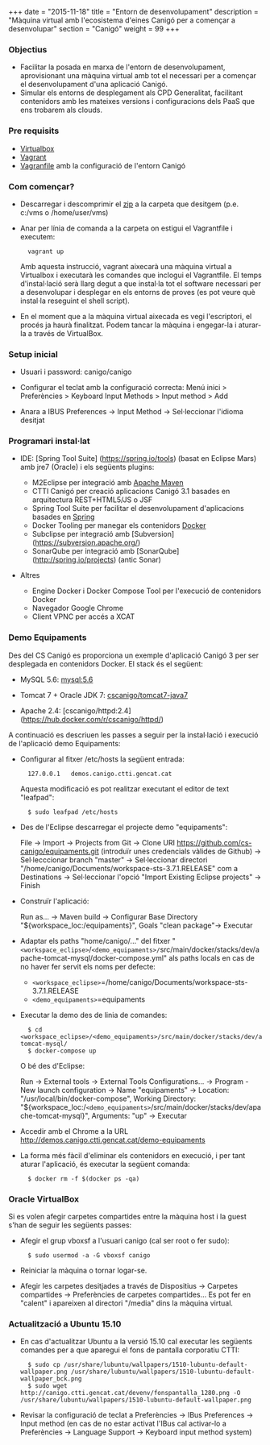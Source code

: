+++
date        = "2015-11-18"
title       = "Entorn de desenvolupament"
description = "Màquina virtual amb l'ecosistema d'eines Canigó per a començar a desenvolupar"
section     = "Canigó"
weight 		= 99
+++

### Objectius

* Facilitar la posada en marxa de l'entorn de desenvolupament, aprovisionant una màquina virtual amb tot el necessari per a començar el desenvolupament d'una aplicació Canigó.
* Simular els entorns de desplegament als CPD Generalitat, facilitant contenidors amb les mateixes versions i configuracions dels PaaS que ens trobarem als clouds.

### Pre requisits

* [Virtualbox](https://www.virtualbox.org/wiki/Downloads)
* [Vagrant](http://www.vagrantup.com/downloads.html)
* [Vagranfile](https://github.com/cs-canigo/dev-environment/releases/tag/v1.0.0) amb la configuració de l'entorn Canigó 

### Com començar?

* Descarregar i descomprimir el [zip](https://github.com/cs-canigo/dev-environment/archive/v1.0.0.zip) a la carpeta que desitgem (p.e. c:/vms o /home/user/vms)

* Anar per línia de comanda a la carpeta on estigui el Vagrantfile i executem:

		vagrant up	

	Amb aquesta instrucció, vagrant aixecarà una màquina virtual a Virtualbox i executarà les comandes que inclogui el Vagrantfile. El temps d'instal·lació serà llarg degut a que instal·la tot el software necessari per a desenvolupar i desplegar en els entorns de proves (es pot veure què instal·la reseguint el shell script).

* En el moment que a la màquina virtual aixecada es vegi l'escriptori, el procés ja haurà finalitzat. Podem tancar la màquina i engegar-la i aturar-la a través de VirtualBox.


### Setup inicial

* Usuari i password: canigo/canigo

* Configurar el teclat amb la configuració correcta: Menú inici > Preferències > Keyboard Input Methods > Input method > Add
* Anara a IBUS Preferences -> Input Method -> Sel·leccionar l'idioma desitjat

### Programari instal·lat

* IDE: [Spring Tool Suite] (https://spring.io/tools) (basat en Eclipse Mars) amb jre7 (Oracle) i els següents plugins:

	- M2Eclipse per integració amb [Apache Maven](https://maven.apache.org/)
	- CTTI Canigó per creació aplicacions Canigó 3.1 basades en arquitectura REST+HTML5/JS o JSF
	- Spring Tool Suite per facilitar el desenvolupament d'aplicacions basades en [Spring](http://spring.io/projects)
	- Docker Tooling per manegar els contenidors [Docker](https://www.docker.com/)
	- Subclipse per integració amb [Subversion] (https://subversion.apache.org/)
	- SonarQube per integració amb [SonarQube] (http://spring.io/projects) (antic Sonar)

* Altres

	- Engine Docker i Docker Compose Tool per l'execució de contenidors Docker
	- Navegador Google Chrome
	- Client VPNC per accés a XCAT

### Demo Equipaments

Des del CS Canigó es proporciona un exemple d'aplicació Canigó 3 per ser desplegada en contenidors Docker. El stack és el següent:

* MySQL 5.6: [mysql:5.6](https://hub.docker.com/_/mysql/)

* Tomcat 7 + Oracle JDK 7: [cscanigo/tomcat7-java7](https://hub.docker.com/r/cscanigo/tomcat7-java7/)

* Apache 2.4: [cscanigo/httpd:2.4] (https://hub.docker.com/r/cscanigo/httpd/)

A continuació es descriuen les passes a seguir per la instal·lació i execució de l'aplicació demo Equipaments:

* Configurar al fitxer /etc/hosts la següent entrada:

		127.0.0.1	demos.canigo.ctti.gencat.cat

	Aquesta modificació es pot realitzar executant el editor de text "leafpad":

		$ sudo leafpad /etc/hosts

* Des de l'Eclipse descarregar el projecte demo "equipaments":

	File -> Import -> Projects from Git -> Clone URI https://github.com/cs-canigo/equipaments.git (introduïr unes credencials vàlides de Github) -> Sel·lecccionar branch "master" -> Sel·leccionar directori "/home/canigo/Documents/workspace-sts-3.7.1.RELEASE" com a Destinations -> Sel·leccionar l'opció "Import Existing Eclipse projects" -> Finish

* Construïr l'aplicació:

	Run as... -> Maven build -> Configurar Base Directory "${workspace_loc:/equipaments}", Goals "clean package"-> Executar

* Adaptar els paths "home/canigo/..." del fitxer "``<workspace_eclipse>``/``<demo_equipaments>/``src/main/docker/stacks/dev/apache-tomcat-mysql/docker-compose.yml" als paths locals en cas de no haver fer servit els noms per defecte:

	- ``<workspace_eclipse>``=/home/canigo/Documents/workspace-sts-3.7.1.RELEASE
	- ``<demo_equipaments>``=equipaments

* Executar la demo des de linia de comandes:

		$ cd <workspace_eclipse>/<demo_equipaments>/src/main/docker/stacks/dev/apache-tomcat-mysql/
		$ docker-compose up

	O bé des d'Eclipse:

	Run -> External tools -> External Tools Configurations... -> Program - New launch configuration -> Name "equipaments" -> Location: "/usr/local/bin/docker-compose", Working Directory: "${workspace_loc:/``<demo_equipaments>``/src/main/docker/stacks/dev/apache-tomcat-mysql}", Arguments: "up" -> Executar

* Accedir amb el Chrome a la URL http://demos.canigo.ctti.gencat.cat/demo-equipaments

* La forma més fàcil d'eliminar els contenidors en execució, i per tant aturar l'aplicació, és executar la següent comanda:

		$ docker rm -f $(docker ps -qa)


### Oracle VirtualBox

Si es volen afegir carpetes compartides entre la màquina host i la guest s'han de seguir les següents passes:

* Afegir el grup vboxsf a l'usuari canigo (cal ser root o fer sudo):

		$ sudo usermod -a -G vboxsf canigo

* Reiniciar la màquina o tornar logar-se.
* Afegir les carpetes desitjades a través de Dispositius -> Carpetes compartides -> Preferències de carpetes compartides... Es pot fer en "calent" i apareixen al directori "/media" dins la màquina virtual.

### Actualització a Ubuntu 15.10

* En cas d'actualitzar Ubuntu a la versió 15.10 cal executar les següents comandes per a que aparegui el fons de pantalla corporatiu CTTI:

		$ sudo cp /usr/share/lubuntu/wallpapers/1510-lubuntu-default-wallpaper.png /usr/share/lubuntu/wallpapers/1510-lubuntu-default-wallpaper_bck.png
		$ sudo wget http://canigo.ctti.gencat.cat/devenv/fonspantalla_1280.png -O /usr/share/lubuntu/wallpapers/1510-lubuntu-default-wallpaper.png

* Revisar la configuració de teclat a Preferències -> IBus Preferences -> Input method (en cas de no estar activat l'IBus cal activar-lo a Preferències -> Language Support -> Keyboard input method system)
